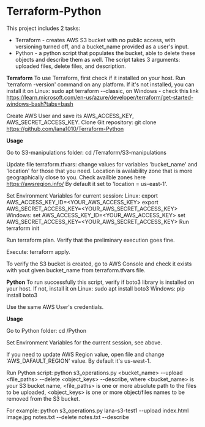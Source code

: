 # Terraform-Python
This project includes 2 tasks:
* Terraform - creates AWS S3 bucket with no public access, with versioning turned off, and a bucket_name provided as a user's input.
* Python - a python script that populates the bucket, able to delete these objects and describe them as well. The script takes 3 arguments: uploaded files, delete files, and description.

**Terraform**
To use Terraform, first check if it installed on your host. Run 'terraform -version' command on any platform. If it's not installed, you can install it 
on Linux: sudo apt terraform --classic,
on Windows - check this link https://learn.microsoft.com/en-us/azure/developer/terraform/get-started-windows-bash?tabs=bash

Create AWS User and save its AWS_ACCESS_KEY, AWS_SECRET_ACCESS_KEY.
Clone Git repository:
git clone https://github.com/lana1010/Terraform-Python

**Usage**

Go to S3-manipulations folder: cd /Terraform/S3-manipulations

Update file terraform.tfvars: change values for variables 'bucket_name' and 'location' for those that you need. Location is avalability zone that is more geographically close to you. Check availble zones here https://awsregion.info/ By default it set to 'location = us-east-1'.

Set Environment Variables for current session:
    Linux:   export AWS_ACCESS_KEY_ID=<YOUR_AWS_ACCESS_KEY>
             export AWS_SECRET_ACCESS_KEY=<YOUR_AWS_SECRET_ACCESS_KEY>
    Windows: set AWS_ACCESS_KEY_ID=<YOUR_AWS_ACCESS_KEY>
             set AWS_SECRET_ACCESS_KEY=<YOUR_AWS_SECRET_ACCESS_KEY>
Run terraform init

Run terraform plan. Verify that the preliminary execution goes fine.

Execute: terraform apply.

To verify the S3 bucket is created, go to AWS Console and check it exists with yout given bucket_name from terraform.tfvars file.

**Python**
To run successfully this script, verify if boto3 library is installed on your host. If not, install it on
Linux: sudo apt install boto3
Windows: pip install boto3

Use the same AWS User's credentials.

**Usage**

Go to Python folder: cd /Python

Set Environment Variables for the current session, see above.

If you need to update AWS Region value, open file and change 'AWS_DAFAULT_REGION' value. By default it's us-west-1.

Run Python script: python s3_operations.py <bucket_name> --upload <file_paths> --delete <object_keys> --describe,
where <bucket_name> is your S3 bucket name, <file_paths> is one or more absolute path to the files to be uploaded, <object_keys> is one or more object/files names to be removed from the S3 bucket.

For example: python s3_operations.py lana-s3-test1 --upload index.html image.jpg notes.txt --delete notes.txt --describe
